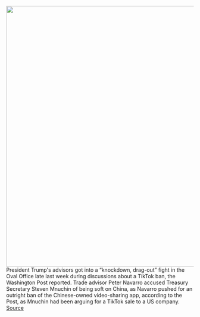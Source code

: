 <img src='https://cdn.vox-cdn.com/thumbor/H8GZNkXgCqAVhJFLLGZR5G32B7o=/0x0:2040x1360/1200x800/filters:focal(857x517:1183x843)/cdn.vox-cdn.com/uploads/chorus_image/image/67175582/acastro_200713_1777_tikTok_0001.0.0.jpg' width='700px' /><br/>
President Trump's advisors got into a “knockdown, drag-out” fight in the Oval Office late last week during discussions about a TikTok ban, the Washington Post reported. Trade advisor Peter Navarro accused Treasury Secretary Steven Mnuchin of being soft on China, as Navarro pushed for an outright ban of the Chinese-owned video-sharing app, according to the Post, as Mnuchin had been arguing for a TikTok sale to a US company.
<a href='https://www.theverge.com/2020/8/8/21359956/tiktok-white-house-brawl-trump-microsoft-bytedance-security-china'> Source <a/>